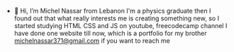 - 👋 Hi, I’m Michel Nassar from Lebanon
I'm a physics graduate then I found out that what really interests me is creating something new, so I started studying HTML CSS and JS on youtube, freecodecamp channel
I have done one website till now, which is a portfolio for my brother
michelnassar371@gmail.com  if you want to reach me
